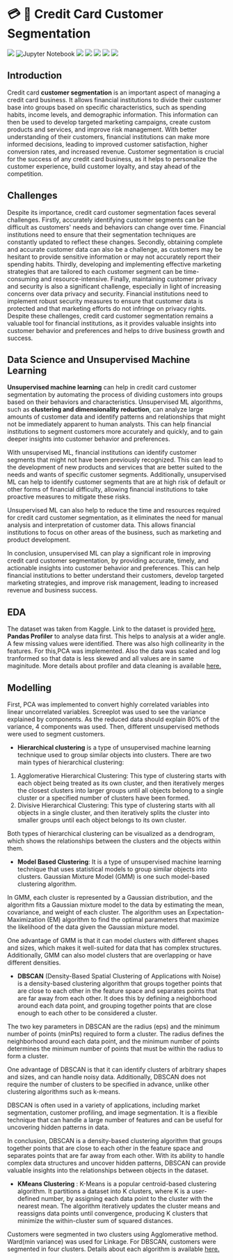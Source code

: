  # :credit_card: :receipt: Credit Card Customer Segmentation

[![](https://img.shields.io/badge/Python-FFD43B?style=for-the-badge&logo=python&logoColor=darkgreen)](https://www.python.org) 
![Jupyter Notebook](https://img.shields.io/badge/jupyter-%23FA0F00.svg?style=for-the-badge&logo=jupyter&logoColor=white)
[![](https://img.shields.io/badge/scikit_learn-F7931E?style=for-the-badge&logo=scikit-learn&logoColor=white)](https://scikit-learn.org/stable/)
[![](https://img.shields.io/badge/SciPy-654FF0?style=for-the-badge&logo=SciPy&logoColor=white)](https://www.scipy.org)
[![](https://img.shields.io/badge/Numpy-777BB4?style=for-the-badge&logo=numpy&logoColor=white)](https://numpy.org) 
[![](https://img.shields.io/badge/Pandas-2C2D72?style=for-the-badge&logo=pandas&logoColor=white)](https://pandas.pydata.org) 
[![](https://img.shields.io/badge/conda-342B029.svg?&style=for-the-badge&logo=anaconda&logoColor=white)](https://www.anaconda.com)

## Introduction 
Credit card __customer segmentation__ is an important aspect of managing a credit card business. 
It allows financial institutions to divide their customer base into groups based on specific 
characteristics, such as spending habits, income levels, and demographic information. This information 
can then be used to develop targeted marketing campaigns, create custom products and services, and improve 
risk management. With better understanding of their customers, financial institutions can make more informed decisions, 
leading to improved customer satisfaction, higher conversion rates, and increased revenue. Customer segmentation is crucial 
for the success of any credit card business,
as it helps to personalize the customer experience, build customer loyalty, and stay ahead of the competition.

## Challenges
Despite its importance, credit card customer segmentation faces several challenges. 
Firstly, accurately identifying customer segments can be difficult as customers' needs 
and behaviors can change over time. Financial institutions need to ensure that their segmentation 
techniques are constantly updated to reflect these changes. Secondly, obtaining complete and accurate 
customer data can also be a challenge, as customers may be hesitant to provide sensitive information or 
may not accurately report their spending habits. Thirdly, developing and implementing effective marketing strategies 
that are tailored to each customer segment can be time-consuming and resource-intensive. Finally, maintaining customer 
privacy and security is also a significant challenge, especially in light of increasing concerns over data privacy and security.
Financial institutions need to implement robust security measures to ensure that customer data is protected and that marketing 
efforts do not infringe on privacy rights. Despite these challenges, credit card customer segmentation remains a valuable tool for financial institutions, 
as it provides valuable insights into customer behavior and preferences and helps to drive business growth and success.

## Data Science and Unsupervised Machine Learning
__Unsupervised machine learning__  can help in credit card customer segmentation by automating the process of dividing customers into groups based on their behaviors and characteristics. Unsupervised ML algorithms, such as __clustering and dimensionality reduction__, can analyze large amounts of customer data and identify patterns and relationships that might not be immediately apparent to human analysts. This can help financial institutions to segment customers more accurately and quickly, and to gain deeper insights into customer behavior and preferences.

With unsupervised ML, financial institutions can identify customer segments that might not have been previously recognized. This can lead to the development of new products and services that are better suited to the needs and wants of specific customer segments. Additionally, unsupervised ML can help to identify customer segments that are at high risk of default or other forms of financial difficulty, allowing financial institutions to take proactive measures to mitigate these risks.

Unsupervised ML can also help to reduce the time and resources required for credit card customer segmentation, as it eliminates the need for manual analysis and interpretation of customer data. This allows financial institutions to focus on other areas of the business, such as marketing and product development.

In conclusion, unsupervised ML can play a significant role in improving credit card customer segmentation, by providing accurate, timely, and actionable insights into customer behavior and preferences. This can help financial institutions to better understand their customers, develop targeted marketing strategies, and improve risk management, leading to increased revenue and business success.

## EDA
The dataset was taken from Kaggle. Link to the dataset is provided [here.](https://github.com/iqrabismii/UnsupervisedLearning/blob/main/clustering/creditcard.csv)
__Pandas Profiler__ to analyse data first. This helps to analysis at a wider angle. A few missing values were identified. There was also high collinearity in the features. For this,PCA was implemented. Also the data was scaled and log tranformed so that data is less skewed and all values are in same maginitude. 
More details about profiler and data cleaning is available [here.](https://github.com/iqrabismii/UnsupervisedLearning/blob/main/clustering/CreditCardCustomersClustering.ipynb)


## Modelling

First, PCA was implemented to convert highly correlated variables into linear uncorrelated variables. Screeplot was used to see the variance explained by components.
As the reduced data should explain 80% of the variance, 4 components was used. Then, different unsupervised methods were used to segment customers. 
* __Hierarchical clustering__ is a type of unsupervised machine learning technique used to group similar objects into clusters. There are two main types of hierarchical clustering:
1. Agglomerative Hierarchical Clustering: This type of clustering starts with each object being treated as its own cluster, and then iteratively merges the closest clusters into larger groups until all objects belong to a single cluster or a specified number of clusters have been formed.
2. Divisive Hierarchical Clustering: This type of clustering starts with all objects in a single cluster, and then iteratively splits the cluster into smaller groups until each object belongs to its own cluster.

Both types of hierarchical clustering can be visualized as a dendrogram, which shows the relationships between the clusters and the objects within them.

* __Model Based Clustering__: It is a type of unsupervised machine learning technique that uses statistical models to group similar objects into clusters. Gaussian Mixture Model (GMM) is one such model-based clustering algorithm.

In GMM, each cluster is represented by a Gaussian distribution, and the algorithm fits a Gaussian mixture model to the data by estimating the mean, covariance, and weight of each cluster. The algorithm uses an Expectation-Maximization (EM) algorithm to find the optimal parameters that maximize the likelihood of the data given the Gaussian mixture model.

One advantage of GMM is that it can model clusters with different shapes and sizes, which makes it well-suited for data that has complex structures. Additionally, GMM can also model clusters that are overlapping or have different densities.

* __DBSCAN__ (Density-Based Spatial Clustering of Applications with Noise) is a density-based clustering algorithm that groups together points that are close to each other in the feature space and separates points that are far away from each other. It does this by defining a neighborhood around each data point, and grouping together points that are close enough to each other to be considered a cluster.

The two key parameters in DBSCAN are the radius (eps) and the minimum number of points (minPts) required to form a cluster. The radius defines the neighborhood around each data point, and the minimum number of points determines the minimum number of points that must be within the radius to form a cluster.

One advantage of DBSCAN is that it can identify clusters of arbitrary shapes and sizes, and can handle noisy data. Additionally, DBSCAN does not require the number of clusters to be specified in advance, unlike other clustering algorithms such as k-means.

DBSCAN is often used in a variety of applications, including market segmentation, customer profiling, and image segmentation. It is a flexible technique that can handle a large number of features and can be useful for uncovering hidden patterns in data.

In conclusion, DBSCAN is a density-based clustering algorithm that groups together points that are close to each other in the feature space and separates points that are far away from each other. With its ability to handle complex data structures and uncover hidden patterns, DBSCAN can provide valuable insights into the relationships between objects in the dataset.

* __KMeans Clustering__ : K-Means is a popular centroid-based clustering algorithm. It partitions a dataset into K clusters, where K is a user-defined number, by assigning each data point to the cluster with the nearest mean. The algorithm iteratively updates the cluster means and reassigns data points until convergence, producing K clusters that minimize the within-cluster sum of squared distances.


Customers were segmented in two clusters using Agglomerative method. Ward(min variance) was used for Linkage.
For DBSCAN, customers were segmented in four clusters. 
Details about each algorithm is available [here.](https://github.com/iqrabismii/UnsupervisedLearning/blob/main/clustering/CreditCardCustomersClustering.ipynb)


